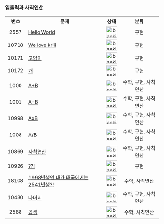 ### 입출력과 사칙연산

<table>
    <tr>
        <th style="text-align: center">번호</th>
        <th style="text-align: center">문제</th>
        <th style="text-align: center">상태</th>
        <th style="text-align: center">분류</th>
    </tr>
    <tr>
        <td align="center">2557</td>
        <td><a href="https://www.acmicpc.net/problem/2557">Hello World</a></td>
        <td align="center"><a href="https://github.com/imyoi/daily-algorithm/tree/master/src/main/java/baekjoon/step1/Step1.java"><img width="36" alt="baekjoon_2" src="https://user-images.githubusercontent.com/104837715/172054906-2b63433e-01bd-4a86-8824-0805e31c6fed.png"></a></td>
        <td align="center">구현</td>
    </tr>
    <tr>
        <td align="center">10718</td>
        <td><a href="https://www.acmicpc.net/problem/10718">We love kriii</a></td>
        <td align="center"><a href="https://github.com/imyoi/daily-algorithm/tree/master/src/main/java/baekjoon/step1/Step1.java"><img width="36" alt="baekjoon_2" src="https://user-images.githubusercontent.com/104837715/172054906-2b63433e-01bd-4a86-8824-0805e31c6fed.png"></a></td>
        <td align="center">구현</td>
    </tr>
    <tr>
        <td align="center">10171</td>
        <td><a href="https://www.acmicpc.net/problem/10171">고양이</a></td>
        <td align="center"><a href="https://github.com/imyoi/daily-algorithm/tree/master/src/main/java/baekjoon/step1/Step1.java"><img width="36" alt="baekjoon_2" src="https://user-images.githubusercontent.com/104837715/172054906-2b63433e-01bd-4a86-8824-0805e31c6fed.png"></a></td>
        <td align="center">구현</td>
    </tr>
    <tr>
        <td align="center">10172</td>
        <td><a href="https://www.acmicpc.net/problem/10172">개</a></td>
        <td align="center"><a href="https://github.com/imyoi/daily-algorithm/tree/master/src/main/java/baekjoon/step1/Step1.java"><img width="36" alt="baekjoon_2" src="https://user-images.githubusercontent.com/104837715/172054906-2b63433e-01bd-4a86-8824-0805e31c6fed.png"></a></td>
        <td align="center">구현</td>
    </tr>
    <tr>
        <td align="center">1000</td>
        <td><a href="https://www.acmicpc.net/problem/1000">A+B</a></td>
        <td align="center"><a href="https://github.com/imyoi/daily-algorithm/tree/master/src/main/java/baekjoon/step1/Step1.java"><img width="36" alt="baekjoon_2" src="https://user-images.githubusercontent.com/104837715/172054906-2b63433e-01bd-4a86-8824-0805e31c6fed.png"></a></td>
        <td align="center">수학, 구현, 사칙연산</td>
    </tr>
    <tr>
        <td align="center">1001</td>
        <td><a href="https://www.acmicpc.net/problem/1001">A-B</a></td>
        <td align="center"><a href="https://github.com/imyoi/daily-algorithm/tree/master/src/main/java/baekjoon/step1/Step1.java"><img width="36" alt="baekjoon_2" src="https://user-images.githubusercontent.com/104837715/172054906-2b63433e-01bd-4a86-8824-0805e31c6fed.png"></a></td>
        <td align="center">수학, 구현, 사칙연산</td>
    </tr>
    <tr>
        <td align="center">10998</td>
        <td><a href="https://www.acmicpc.net/problem/10998">AxB</a></td>
        <td align="center"><a href="https://github.com/imyoi/daily-algorithm/tree/master/src/main/java/baekjoon/step1/Step1.java"><img width="36" alt="baekjoon_2" src="https://user-images.githubusercontent.com/104837715/172054906-2b63433e-01bd-4a86-8824-0805e31c6fed.png"></a></td>
        <td align="center">수학, 구현, 사칙연산</td>
    </tr>
    <tr>
        <td align="center">1008</td>
        <td><a href="https://www.acmicpc.net/problem/1008">A/B</a></td>
        <td align="center"><a href="https://github.com/imyoi/daily-algorithm/tree/master/src/main/java/baekjoon/step1/Step1.java"><img width="36" alt="baekjoon_2" src="https://user-images.githubusercontent.com/104837715/172054906-2b63433e-01bd-4a86-8824-0805e31c6fed.png"></a></td>
        <td align="center">수학, 구현, 사칙연산</td>
    </tr>
    <tr>
        <td align="center">10869</td>
        <td><a href="https://www.acmicpc.net/problem/10869">사칙연산</a></td>
        <td align="center"><a href="https://github.com/imyoi/daily-algorithm/tree/master/src/main/java/baekjoon/step1/Step1.java"><img width="36" alt="baekjoon_2" src="https://user-images.githubusercontent.com/104837715/172054906-2b63433e-01bd-4a86-8824-0805e31c6fed.png"></a></td>
        <td align="center">수학, 구현, 사칙연산</td>
    </tr>
    <tr>
        <td align="center">10926</td>
        <td><a href="https://www.acmicpc.net/problem/10926">??!</a></td>
        <td align="center"><a href="https://github.com/imyoi/daily-algorithm/tree/master/src/main/java/baekjoon/step1/Step1.java"><img width="36" alt="baekjoon_2" src="https://user-images.githubusercontent.com/104837715/172054906-2b63433e-01bd-4a86-8824-0805e31c6fed.png"></a></td>
        <td align="center">구현</td>
    </tr>
    <tr>
        <td align="center">18108</td>
        <td><a href="https://www.acmicpc.net/problem/18108">1998년생인 내가 태국에서는 2541년생?!</a></td>
        <td align="center"><a href="https://github.com/imyoi/daily-algorithm/tree/master/src/main/java/baekjoon/step1/Step1.java"><img width="36" alt="baekjoon_2" src="https://user-images.githubusercontent.com/104837715/172054906-2b63433e-01bd-4a86-8824-0805e31c6fed.png"></a></td>
        <td align="center">수학, 사칙연산</td>
    </tr>
    <tr>
        <td align="center">10430</td>
        <td><a href="https://www.acmicpc.net/problem/10430">나머지</a></td>
        <td align="center"><a href="https://github.com/imyoi/daily-algorithm/tree/master/src/main/java/baekjoon/step1/Step1.java"><img width="36" alt="baekjoon_2" src="https://user-images.githubusercontent.com/104837715/172054906-2b63433e-01bd-4a86-8824-0805e31c6fed.png"></a></td>
        <td align="center">수학, 구현, 사칙연산</td>
    </tr>
    <tr>
        <td align="center">2588</td>
        <td><a href="https://www.acmicpc.net/problem/2588">곱셈</a></td>
        <td align="center"><a href="https://github.com/imyoi/daily-algorithm/tree/master/src/main/java/baekjoon/step1/Step1.java"><img width="36" alt="baekjoon_2" src="https://user-images.githubusercontent.com/104837715/172054906-2b63433e-01bd-4a86-8824-0805e31c6fed.png"></a></td>
        <td align="center">수학, 사칙연산</td>
    </tr>
</table>
